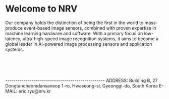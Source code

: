 # Welcome to NRV

Our company holds the distinction of being the first in the world to mass-produce event-based image sensors, combined with proven expertise in machine learning hardware and software. With a primary focus on low-latency, ultra-high-speed image recognition systems, it aims to become a global leader in AI-powered image processing sensors and application systems.









<br>
<br>
<br>
<br>
-------------------------------------------------
ADDRESS: Building B, 27 Dongtancheomdansaneop 1-ro, Hwaseong-si, Gyeonggi-do, South Korea
E-MAIL: eric.ryu@nrv.kr